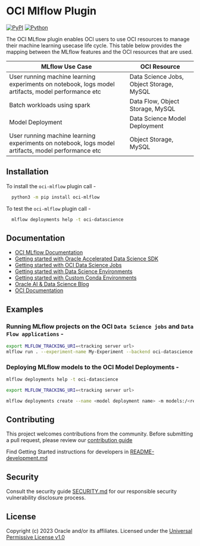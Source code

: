 # OCI Mlflow Plugin

[![PyPI](https://img.shields.io/pypi/v/oci-mlflow.svg?style=for-the-badge&logo=pypi&logoColor=white)](https://pypi.org/project/oci-mlflow/) [![Python](https://img.shields.io/pypi/pyversions/oci-mlflow.svg?style=for-the-badge&logo=pypi&logoColor=white)](https://pypi.org/project/oci-mlflow/)

The OCI MLflow plugin enables OCI users to use OCI resources to manage their machine learning usecase life cycle. This table below provides the mapping between the MLflow features and the OCI resources that are used.

| MLflow Use Case    | OCI Resource |
| -------- | ------- |
| User running machine learning experiments on notebook, logs model artifacts, model performance etc  | Data Science Jobs, Object Storage, MySQL |
| Batch workloads using spark | Data Flow, Object Storage, MySQL |
| Model Deployment    | Data Science Model Deployment |
| User running machine learning experiments on notebook, logs model artifacts, model performance etc    | Object Storage, MySQL |


## Installation

To install the `oci-mlflow` plugin call -

```bash
  python3 -m pip install oci-mlflow
```

To test the `oci-mlflow` plugin call -

```bash
  mlflow deployments help -t oci-datascience
```

## Documentation
  - [OCI MLflow Documentation](https://oci-mlflow.readthedocs.io/en/latest/index.html)
  - [Getting started with Oracle Accelerated Data Science SDK](https://accelerated-data-science.readthedocs.io/en/latest/index.html)
  - [Getting started with OCI Data Science Jobs](https://docs.oracle.com/en-us/iaas/data-science/using/jobs-about.htm)
  - [Getting started with Data Science Environments](https://docs.oracle.com/en-us/iaas/data-science/using/conda_environ_list.htm)
  - [Getting started with Custom Conda Environments](https://docs.oracle.com/en-us/iaas/data-science/using/conda_create_conda_env.htm)
  - [Oracle AI & Data Science Blog](https://blogs.oracle.com/ai-and-datascience/)
  - [OCI Documentation](https://docs.oracle.com/en-us/iaas/data-science/using/data-science.htm)

## Examples
### Running MLflow projects on the OCI `Data Science jobs` and `Data Flow applications` -

```bash
export MLFLOW_TRACKING_URI=<tracking server url>
mlflow run . --experiment-name My-Experiment --backend oci-datascience --backend-config ./oci-datascience-config.json
```

### Deploying MLflow models to the OCI Model Deployments -

```bash
mlflow deployments help -t oci-datascience

export MLFLOW_TRACKING_URI=<tracking server url>

mlflow deployments create --name <model deployment name> -m models:/<registered model name>/<model version> -t oci-datascience --config deploy-config-file=deployment_specification.yaml
```


## Contributing

This project welcomes contributions from the community. Before submitting a pull request, please review our [contribution guide](https://github.com/oracle/oci-mlflow/blob/main/CONTRIBUTING.md)

Find Getting Started instructions for developers in [README-development.md](https://github.com/oracle/oci-mlflow/blob/main/README-development.md)

## Security

Consult the security guide [SECURITY.md](https://github.com/oracle/oci-mlflow/blob/main/SECURITY.md) for our responsible security vulnerability disclosure process.

## License

Copyright (c) 2023 Oracle and/or its affiliates. Licensed under the [Universal Permissive License v1.0](https://oss.oracle.com/licenses/upl/)
